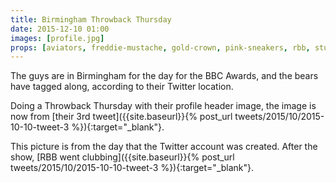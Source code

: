 ```yaml
---
title: Birmingham Throwback Thursday
date: 2015-12-10 01:00
images: [profile.jpg]
props: [aviators, freddie-mustache, gold-crown, pink-sneakers, rbb, studded-black-choker, us-marine-corps-costume, white-shirt, ]
---
```

The guys are in Birmingham for the day for the BBC Awards, and the bears have tagged along, according to their Twitter location.

Doing a Throwback Thursday with their profile header image, the image is now from [their 3rd tweet]({{site.baseurl}}{% post_url tweets/2015/10/2015-10-10-tweet-3 %}){:target="_blank"}.

This picture is from the day that the Twitter account was created. After the show, [RBB went clubbing]({{site.baseurl}}{% post_url tweets/2015/10/2015-10-10-tweet-3 %}){:target="_blank"}.
